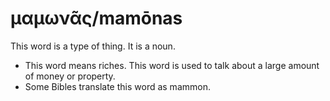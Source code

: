 # μαμωνᾶς/mamōnas 
This word is a type of thing. It is a noun. 

* This word means riches. This word is used to talk about a large amount of money or property. 
* Some Bibles translate this word as mammon.
